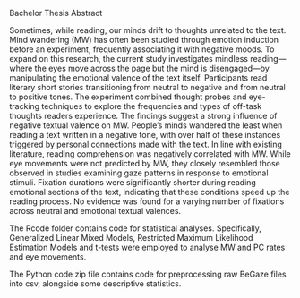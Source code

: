 Bachelor Thesis Abstract

Sometimes, while reading, our minds drift to thoughts unrelated to the text. Mind wandering (MW) has often been studied through emotion induction before an experiment, frequently associating it with negative moods. To expand on this research, the current study investigates mindless reading—where the eyes move across the page but the mind is disengaged—by manipulating the emotional valence of the text itself. Participants read literary short stories transitioning from neutral to negative and from neutral to positive tones. The experiment combined thought probes and eye-tracking techniques to explore the frequencies and types of off-task thoughts readers experience. The findings suggest a strong influence of negative textual valence on MW. People’s minds wandered the least when reading a text written in a negative tone, with over half of these instances triggered by personal connections made with the text. In line with existing literature, reading comprehension was negatively correlated with MW. While eye movements were not predicted by MW, they closely resembled those observed in studies examining gaze patterns in response to emotional stimuli. Fixation durations were significantly shorter during reading emotional sections of the text, indicating that these conditions speed up the reading process. No evidence was found for a varying number of fixations across neutral and emotional textual valences.

The Rcode folder contains code for statistical analyses. Specifically, Generalized Linear Mixed Models, Restricted Maximum Likelihood Estimation Models and t-tests were employed to analyse MW and PC rates and eye movements.

The Python code zip file contains code for preprocessing raw BeGaze files into csv, alongside some descriptive statistics.
